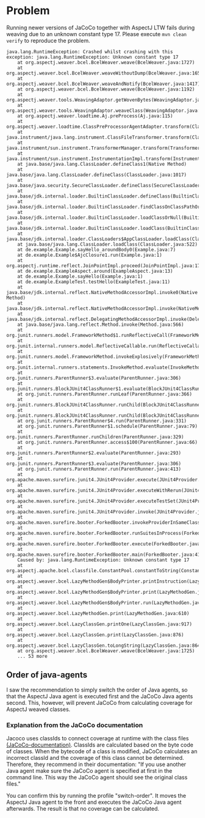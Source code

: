 # Problem

Running newer versions of JaCoCo together with AspectJ LTW fails during weaving due to an unknown constant type 17. Please execute ```mvn clean verify``` to reproduce the problem.

```
java.lang.RuntimeException: Crashed whilst crashing with this exception: java.lang.RuntimeException: Unknown constant type 17
    at org.aspectj.weaver.bcel.BcelWeaver.weave(BcelWeaver.java:1727)
    at org.aspectj.weaver.bcel.BcelWeaver.weaveWithoutDump(BcelWeaver.java:1650)
    at org.aspectj.weaver.bcel.BcelWeaver.weaveAndNotify(BcelWeaver.java:1417)
    at org.aspectj.weaver.bcel.BcelWeaver.weave(BcelWeaver.java:1192)
    at org.aspectj.weaver.tools.WeavingAdaptor.getWovenBytes(WeavingAdaptor.java:549)
    at org.aspectj.weaver.tools.WeavingAdaptor.weaveClass(WeavingAdaptor.java:385)
    at org.aspectj.weaver.loadtime.Aj.preProcess(Aj.java:115)
    at org.aspectj.weaver.loadtime.ClassPreProcessorAgentAdapter.transform(ClassPreProcessorAgentAdapter.java:51)
    at java.instrument/java.lang.instrument.ClassFileTransformer.transform(ClassFileTransformer.java:246)
    at java.instrument/sun.instrument.TransformerManager.transform(TransformerManager.java:188)
    at java.instrument/sun.instrument.InstrumentationImpl.transform(InstrumentationImpl.java:563)
    at java.base/java.lang.ClassLoader.defineClass1(Native Method)
    at java.base/java.lang.ClassLoader.defineClass(ClassLoader.java:1017)
    at java.base/java.security.SecureClassLoader.defineClass(SecureClassLoader.java:174)
    at java.base/jdk.internal.loader.BuiltinClassLoader.defineClass(BuiltinClassLoader.java:800)
    at java.base/jdk.internal.loader.BuiltinClassLoader.findClassOnClassPathOrNull(BuiltinClassLoader.java:698)
    at java.base/jdk.internal.loader.BuiltinClassLoader.loadClassOrNull(BuiltinClassLoader.java:621)
    at java.base/jdk.internal.loader.BuiltinClassLoader.loadClass(BuiltinClassLoader.java:579)
    at java.base/jdk.internal.loader.ClassLoaders$AppClassLoader.loadClass(ClassLoaders.java:178)
    at java.base/java.lang.ClassLoader.loadClass(ClassLoader.java:522)
    at de.example.Example.sayHello_aroundBody0(Example.java:7)
    at de.example.Example$AjcClosure1.run(Example.java:1)
    at org.aspectj.runtime.reflect.JoinPointImpl.proceed(JoinPointImpl.java:179)
    at de.example.ExampleAspect.around(ExampleAspect.java:13)
    at de.example.Example.sayHello(Example.java:1)
    at de.example.ExampleTest.testHello(ExampleTest.java:11)
    at java.base/jdk.internal.reflect.NativeMethodAccessorImpl.invoke0(Native Method)
    at java.base/jdk.internal.reflect.NativeMethodAccessorImpl.invoke(NativeMethodAccessorImpl.java:62)
    at java.base/jdk.internal.reflect.DelegatingMethodAccessorImpl.invoke(DelegatingMethodAccessorImpl.java:43)
    at java.base/java.lang.reflect.Method.invoke(Method.java:566)
    at org.junit.runners.model.FrameworkMethod$1.runReflectiveCall(FrameworkMethod.java:59)
    at org.junit.internal.runners.model.ReflectiveCallable.run(ReflectiveCallable.java:12)
    at org.junit.runners.model.FrameworkMethod.invokeExplosively(FrameworkMethod.java:56)
    at org.junit.internal.runners.statements.InvokeMethod.evaluate(InvokeMethod.java:17)
    at org.junit.runners.ParentRunner$3.evaluate(ParentRunner.java:306)
    at org.junit.runners.BlockJUnit4ClassRunner$1.evaluate(BlockJUnit4ClassRunner.java:100)
    at org.junit.runners.ParentRunner.runLeaf(ParentRunner.java:366)
    at org.junit.runners.BlockJUnit4ClassRunner.runChild(BlockJUnit4ClassRunner.java:103)
    at org.junit.runners.BlockJUnit4ClassRunner.runChild(BlockJUnit4ClassRunner.java:63)
    at org.junit.runners.ParentRunner$4.run(ParentRunner.java:331)
    at org.junit.runners.ParentRunner$1.schedule(ParentRunner.java:79)
    at org.junit.runners.ParentRunner.runChildren(ParentRunner.java:329)
    at org.junit.runners.ParentRunner.access$100(ParentRunner.java:66)
    at org.junit.runners.ParentRunner$2.evaluate(ParentRunner.java:293)
    at org.junit.runners.ParentRunner$3.evaluate(ParentRunner.java:306)
    at org.junit.runners.ParentRunner.run(ParentRunner.java:413)
    at org.apache.maven.surefire.junit4.JUnit4Provider.execute(JUnit4Provider.java:365)
    at org.apache.maven.surefire.junit4.JUnit4Provider.executeWithRerun(JUnit4Provider.java:273)
    at org.apache.maven.surefire.junit4.JUnit4Provider.executeTestSet(JUnit4Provider.java:238)
    at org.apache.maven.surefire.junit4.JUnit4Provider.invoke(JUnit4Provider.java:159)
    at org.apache.maven.surefire.booter.ForkedBooter.invokeProviderInSameClassLoader(ForkedBooter.java:384)
    at org.apache.maven.surefire.booter.ForkedBooter.runSuitesInProcess(ForkedBooter.java:345)
    at org.apache.maven.surefire.booter.ForkedBooter.execute(ForkedBooter.java:126)
    at org.apache.maven.surefire.booter.ForkedBooter.main(ForkedBooter.java:418)
    Caused by: java.lang.RuntimeException: Unknown constant type 17
    at org.aspectj.apache.bcel.classfile.ConstantPool.constantToString(ConstantPool.java:232)
    at org.aspectj.weaver.bcel.LazyMethodGen$BodyPrinter.printInstruction(LazyMethodGen.java:777)
    at org.aspectj.weaver.bcel.LazyMethodGen$BodyPrinter.print(LazyMethodGen.java:721)
    at org.aspectj.weaver.bcel.LazyMethodGen$BodyPrinter.run(LazyMethodGen.java:649)
    at org.aspectj.weaver.bcel.LazyMethodGen.print(LazyMethodGen.java:610)
    at org.aspectj.weaver.bcel.LazyClassGen.printOne(LazyClassGen.java:917)
    at org.aspectj.weaver.bcel.LazyClassGen.print(LazyClassGen.java:876)
    at org.aspectj.weaver.bcel.LazyClassGen.toLongString(LazyClassGen.java:864)
    at org.aspectj.weaver.bcel.BcelWeaver.weave(BcelWeaver.java:1725)
    ... 53 more
```

## Order of java-agents

I saw the recommendation to simply switch the order of Java agents, so that the AspectJ Java agent is executed first and the JaCoCo Java agents second. 
This, however, will prevent JaCoCo from calculating coverage for AspectJ weaved classes. 

### Explanation from the JaCoCo documentation

Jacoco uses classIds to connect coverage at runtime with the class files [(JaCoCo-documentation)](https://www.jacoco.org/jacoco/trunk/doc/classids.html).
ClassIds are calculated based on the byte code of classes. 
When the bytecode of a class is modified, JaCoCo calculates an incorrect classId and the coverage of this class cannot be determined.
Therefore, they recommend in their documentation: "If you use another Java agent make sure the JaCoCo agent is specified at first in the command line. This way the JaCoCo agent should see the original class files."

You can confirm this by running the profile "switch-order". It moves the AspectJ Java agent to the front and executes the JaCoCo Java agent afterwards. The result is that no coverage can be calculated.
